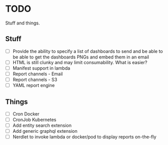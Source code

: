 # TODO

Stuff and things.

## Stuff

- [ ] Provide the ability to specify a list of dashboards to send and be able to
  be able to get the dashboards PNGs and embed them in an email
- [ ] HTML is still clunky and may limit consumability. What is easier?
- [ ] Manifest support in lambda
- [ ] Report channels - Email
- [ ] Report channels - S3
- [ ] YAML report engine

## Things

- [ ] Cron Docker
- [ ] CronJob Kubernetes
- [ ] Add entity search extension
- [ ] Add generic graphql extension
- [ ] Nerdlet to invoke lambda or docker/pod to display reports on-the-fly
